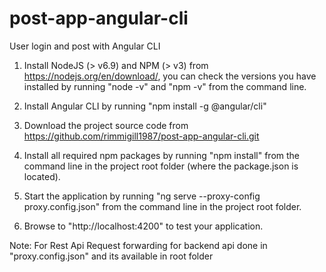 # post-app-angular-cli

User login and post with Angular CLI

1) Install NodeJS (> v6.9) and NPM (> v3) from https://nodejs.org/en/download/, you can check the versions you have installed by running "node -v" and "npm -v" from the command line.
 
2) Install Angular CLI by running "npm install -g @angular/cli"
 
3) Download the project source code from  https://github.com/rimmigill1987/post-app-angular-cli.git
 
4) Install all required npm packages by running "npm install" from the command line in the project root folder (where the package.json is located).
 
5) Start the application by running "ng serve --proxy-config proxy.config.json" from the command line in the project root folder.
 
6) Browse to "http://localhost:4200" to test your application.


Note: For Rest Api Request forwarding for backend api done in "proxy.config.json" and its available in root folder
